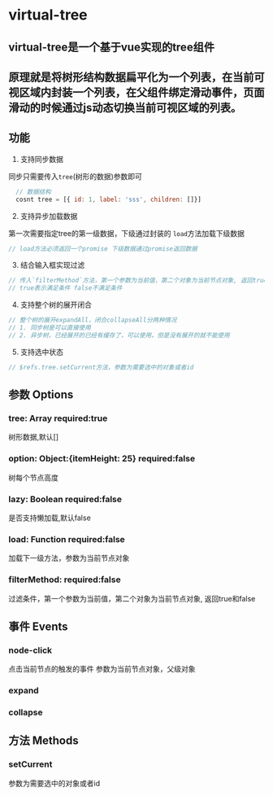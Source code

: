 # virtual-tree

## virtual-tree是一个基于vue实现的tree组件

## 原理就是将树形结构数据扁平化为一个列表，在当前可视区域内封装一个列表，在父组件绑定滑动事件，页面滑动的时候通过js动态切换当前可视区域的列表。

## 功能

1. 支持同步数据

  同步只需要传入`tree`(树形的数据)参数即可

```js
  // 数据结构
  cosnt tree = [{ id: 1, label: 'sss', children: []}]
```

2. 支持异步加载数据

  第一次需要指定tree的第一级数据，下级通过封装的 `load`方法加载下级数据

```js
// load方法必须返回一个promise 下级数据通过promise返回数据
```

3. 结合输入框实现过滤

```js
// 传入`filterMethod`方法，第一个参数为当前值，第二个对象为当前节点对象, 返回true和false
// true表示满足条件 false不满足条件
```

4. 支持整个树的展开闭合

```js
// 整个树的展开expandAll，闭合collapseAll分两种情况
// 1. 同步树是可以直接使用
// 2. 异步树，已经展开的已经有缓存了，可以使用，但是没有展开的就不能使用
```

5. 支持选中状态

```js
// $refs.tree.setCurrent方法，参数为需要选中的对象或者id
```

## 参数 Options

### tree: Array required:true
树形数据,默认[]

### option: Object:{itemHeight: 25} required:false
 树每个节点高度

### lazy: Boolean required:false
是否支持懒加载,默认false

### load: Function required:false
加载下一级方法，参数为当前节点对象

### filterMethod: required:false
过滤条件，第一个参数为当前值，第二个对象为当前节点对象, 返回true和false

## 事件 Events

### node-click 
点击当前节点的触发的事件
参数为当前节点对象，父级对象

### expand

### collapse


## 方法 Methods

### setCurrent
参数为需要选中的对象或者id